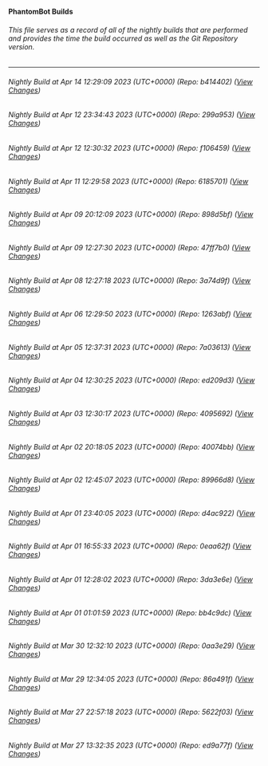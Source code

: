 **PhantomBot Builds**

###### This file serves as a record of all of the nightly builds that are performed and provides the time the build occurred as well as the Git Repository version.
-------------------------------------------------------------------------------------------------------------
###### Nightly Build at Apr 14 12:29:09 2023 (UTC+0000) (Repo: b414402) ([View Changes](https://github.com/PhantomBot/PhantomBot/compare/299a953...b414402))
###### Nightly Build at Apr 12 23:34:43 2023 (UTC+0000) (Repo: 299a953) ([View Changes](https://github.com/PhantomBot/PhantomBot/compare/f106459...299a953))
###### Nightly Build at Apr 12 12:30:32 2023 (UTC+0000) (Repo: f106459) ([View Changes](https://github.com/PhantomBot/PhantomBot/compare/6185701...f106459))
###### Nightly Build at Apr 11 12:29:58 2023 (UTC+0000) (Repo: 6185701) ([View Changes](https://github.com/PhantomBot/PhantomBot/compare/898d5bf...6185701))
###### Nightly Build at Apr 09 20:12:09 2023 (UTC+0000) (Repo: 898d5bf) ([View Changes](https://github.com/PhantomBot/PhantomBot/compare/47ff7b0...898d5bf))
###### Nightly Build at Apr 09 12:27:30 2023 (UTC+0000) (Repo: 47ff7b0) ([View Changes](https://github.com/PhantomBot/PhantomBot/compare/3a74d9f...47ff7b0))
###### Nightly Build at Apr 08 12:27:18 2023 (UTC+0000) (Repo: 3a74d9f) ([View Changes](https://github.com/PhantomBot/PhantomBot/compare/1263abf...3a74d9f))
###### Nightly Build at Apr 06 12:29:50 2023 (UTC+0000) (Repo: 1263abf) ([View Changes](https://github.com/PhantomBot/PhantomBot/compare/7a03613...1263abf))
###### Nightly Build at Apr 05 12:37:31 2023 (UTC+0000) (Repo: 7a03613) ([View Changes](https://github.com/PhantomBot/PhantomBot/compare/ed209d3...7a03613))
###### Nightly Build at Apr 04 12:30:25 2023 (UTC+0000) (Repo: ed209d3) ([View Changes](https://github.com/PhantomBot/PhantomBot/compare/4095692...ed209d3))
###### Nightly Build at Apr 03 12:30:17 2023 (UTC+0000) (Repo: 4095692) ([View Changes](https://github.com/PhantomBot/PhantomBot/compare/40074bb...4095692))
###### Nightly Build at Apr 02 20:18:05 2023 (UTC+0000) (Repo: 40074bb) ([View Changes](https://github.com/PhantomBot/PhantomBot/compare/89966d8...40074bb))
###### Nightly Build at Apr 02 12:45:07 2023 (UTC+0000) (Repo: 89966d8) ([View Changes](https://github.com/PhantomBot/PhantomBot/compare/d4ac922...89966d8))
###### Nightly Build at Apr 01 23:40:05 2023 (UTC+0000) (Repo: d4ac922) ([View Changes](https://github.com/PhantomBot/PhantomBot/compare/0eaa62f...d4ac922))
###### Nightly Build at Apr 01 16:55:33 2023 (UTC+0000) (Repo: 0eaa62f) ([View Changes](https://github.com/PhantomBot/PhantomBot/compare/3da3e6e...0eaa62f))
###### Nightly Build at Apr 01 12:28:02 2023 (UTC+0000) (Repo: 3da3e6e) ([View Changes](https://github.com/PhantomBot/PhantomBot/compare/bb4c9dc...3da3e6e))
###### Nightly Build at Apr 01 01:01:59 2023 (UTC+0000) (Repo: bb4c9dc) ([View Changes](https://github.com/PhantomBot/PhantomBot/compare/0aa3e29...bb4c9dc))
###### Nightly Build at Mar 30 12:32:10 2023 (UTC+0000) (Repo: 0aa3e29) ([View Changes](https://github.com/PhantomBot/PhantomBot/compare/86a491f...0aa3e29))
###### Nightly Build at Mar 29 12:34:05 2023 (UTC+0000) (Repo: 86a491f) ([View Changes](https://github.com/PhantomBot/PhantomBot/compare/5622f03...86a491f))
###### Nightly Build at Mar 27 22:57:18 2023 (UTC+0000) (Repo: 5622f03) ([View Changes](https://github.com/PhantomBot/PhantomBot/compare/ed9a77f...5622f03))
###### Nightly Build at Mar 27 13:32:35 2023 (UTC+0000) (Repo: ed9a77f) ([View Changes](https://github.com/PhantomBot/PhantomBot/compare/e3e6402...ed9a77f))
